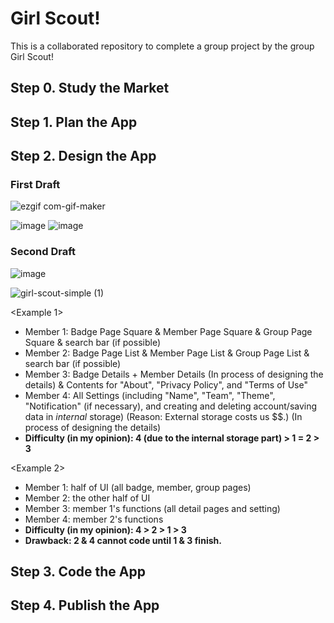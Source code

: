 # Girl Scout!
This is a collaborated repository to complete a group project by the group Girl Scout!

## Step 0. Study the Market

## Step 1. Plan the App

## Step 2. Design the App

### First Draft

![ezgif com-gif-maker](https://user-images.githubusercontent.com/68700599/92684287-b9bae300-f2fa-11ea-98af-6a01285359b4.gif)

![image](https://user-images.githubusercontent.com/68700599/92685028-75c8dd80-f2fc-11ea-876e-37a1111dbbae.png)
![image](https://user-images.githubusercontent.com/68700599/92685063-8416f980-f2fc-11ea-86ac-94c8c91639ec.png)


### Second Draft

![image](https://user-images.githubusercontent.com/68700599/94282335-52657b80-ff15-11ea-890b-c14098588f57.png)

![girl-scout-simple (1)](https://user-images.githubusercontent.com/68700599/94282492-85a80a80-ff15-11ea-89ce-aa1bcb2af062.gif)

<Example 1>
- Member 1: Badge Page Square & Member Page Square & Group Page Square & search bar (if possible)
- Member 2: Badge Page List & Member Page List & Group Page List & search bar (if possible)
- Member 3: Badge Details + Member Details (In process of designing the details) & Contents for "About", "Privacy Policy", and "Terms of Use"
- Member 4: All Settings (including "Name", "Team", "Theme", "Notification" (if necessary), and creating and deleting account/saving data in *internal* storage) (Reason: External storage costs us $$.) (In process of designing the details)
- **Difficulty (in my opinion): 4 (due to the internal storage part) > 1 = 2 > 3**

<Example 2>
  
- Member 1: half of UI (all badge, member, group pages)
- Member 2: the other half of UI
- Member 3: member 1's functions (all detail pages and setting)
- Member 4: member 2's functions
- **Difficulty (in my opinion): 4 > 2 > 1 > 3**
- **Drawback: 2 & 4 cannot code until 1 & 3 finish.**

## Step 3. Code the App

## Step 4. Publish the App
